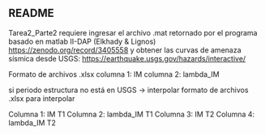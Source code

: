 ## README
Tarea2_Parte2 requiere ingresar el archivo .mat retornado por el programa basado en matlab II-DAP (Elkhady & Lignos)
https://zenodo.org/record/3405558
y obtener las curvas de amenaza sísmica desde USGS:
https://earthquake.usgs.gov/hazards/interactive/

Formato de archivos .xlsx
columna 1: IM
columna 2: lambda_IM

si periodo estructura no está en USGS -> interpolar
formato de archivos .xlsx para interpolar

Columna 1: IM T1
Columna 2: lambda_IM T1
Columna 3: IM T2
Columna 4: lambda_IM T2 
